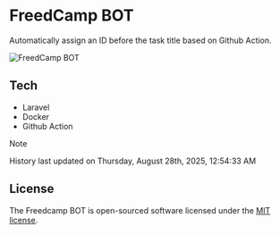 # FreedCamp BOT

Automatically assign an ID before the task title based on Github Action.

![FreedCamp BOT](https://repository-images.githubusercontent.com/737932867/7d34798b-2680-471c-b089-a78a718d3d6a)

## Tech

- Laravel
- Docker
- Github Action

> [!NOTE]  
> History last updated on Thursday, August 28th, 2025, 12:54:33 AM

## License

The Freedcamp BOT is open-sourced software licensed under the [MIT license](https://opensource.org/licenses/MIT).
